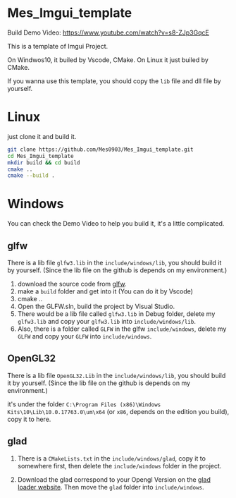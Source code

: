 # Mes_Imgui_template

Build Demo Video: https://www.youtube.com/watch?v=s8-ZJp3GqcE

This is a template of Imgui Project. 

On Windwos10, it builed by Vscode, CMake. On Linux it just builed by CMake.

If you wanna use this template, you should copy the `lib` file and dll file by yourself.

# Linux

just clone it and build it.

```bash
git clone https://github.com/Mes0903/Mes_Imgui_template.git
cd Mes_Imgui_template
mkdir build && cd build
cmake ..
cmake --build .
```

# Windows

You can check the Demo Video to help you build it, it's a little complicated.
## glfw

There is a lib file `glfw3.lib` in the `include/windows/lib`, you should build it by yourself. (Since the lib file on the github is depends on my environment.)

1. download the source code from [glfw](https://www.glfw.org/download).
2. make a `build` folder and get into it (You can do it by Vscode) 
3. cmake ..
4. Open the GLFW.sln, build the project by Visual Studio.
5. There would be a lib file called `glfw3.lib` in Debug folder, delete my `glfw3.lib` and copy your `glfw3.lib` into `include/windows/lib`.
6. Also, there is a folder called `GLFW` in the glfw `include/windows`, delete my `GLFW` and copy your `GLFW` into `include/windows`.

## OpenGL32

There is a lib file `OpenGL32.Lib` in the `include/windows/lib`, you should build it by yourself. (Since the lib file on the github is depends on my environment.)

it's under the folder `C:\Program Files (x86)\Windows Kits\10\Lib\10.0.17763.0\um\x64` (or `x86`, depends on the edition you build), copy it to here.

## glad

1. There is a `CMakeLists.txt` in the `include/windows/glad`, copy it to somewhere first, then delete the `include/windows` folder in the project.

2. Download the glad correspond to your Opengl Version on the [glad loader website](https://glad.dav1d.de/). Then move the `glad` folder into `include/windows`.
